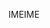 <span data-ttu-id="d2188-101">IME</span><span class="sxs-lookup"><span data-stu-id="d2188-101">IME</span></span>